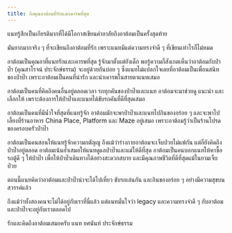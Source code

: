 ```yaml
---
title: ถึงคุณอาต้อมที่รักและเคารพที่สุด
---
```



แนทรู้สึกเป็นเกียรติมากที่ได้มีโอกาสเขียนคำอาลัยถึงอาต้อมเป็นครั้งสุดท้าย

มันยากมากจริง ๆ ที่จะเขียนถึงอาต้อมที่รัก เพราะแนทมีแต่ความทรงจำดี ๆ ที่เขียนเท่าไรก็ไม่หมด

อาต้อมเป็นคุณอาที่แนทรักและเคารพที่สุด รู้จักมาตั้งแต่ยังเด็ก พอรู้ความก็สังเกตเห็นว่าอาต้อมกับป่าป๊า (คุณสาโรจน์ ประจักษ์ธรรม) จะอยู่ด้วยกันบ่อย ๆ ซึ่งแนทไม่แปลกใจเลยที่อาต้อมเป็นเพื่อนสนิทของป่าป๊า เพราะอาต้อมเป็นคนที่น่ารัก และน่าเคารพในสายตาแนทเสมอ

อาต้อมเป็นคนที่คิดถึงคนอื่นอยู่ตลอดเวลา รถทุกคันของป่าป๊าและแนท อาต้อมจะมาช่วยดู แนะนำ และเลือกให้ เพราะต้องการให้ป่าป๊าและแนทได้ขับรถคันที่ดีที่สุดเสมอ

อาต้อมเป็นคนที่มีน้ำใจที่สุดที่แนทรู้จัก อาต้อมมักจะพาป่าป๊าและแนทไปกินของอร่อย ๆ และจะพาไปเลี้ยงที่ร้านอาหาร China Place, Platform และ Maze อยู่เสมอ เพราะอาต้อมรู้ว่าเป็นร้านโปรดของครอบครัวป่าป๊า

อาต้อมเป็นคนสอนให้แนทรู้จักความกตัญญู ถึงแม้ว่าร่างกายอาต้อมจะเจ็บป่วยไม่แพ้กัน แต่ก็ยังคิดถึงป่าป๊าอยู่ตลอด อาต้อมเน้นย้ำเสมอให้แนทดูแลป่าป๊าและแม่ให้ดีที่สุด อาต้อมเป็นคนบอกแนทให้หาซื้อรถตู้ดี ๆ ให้ป่าป๊า เพื่อให้ป่าป๊าเดินทางได้อย่างสะดวกสบาย และมีคุณภาพชีวิตที่ดีที่สุดแม้ในยามเจ็บป่วย

ตอนนี้แนทคิดว่าอาต้อมและป่าป๊าน่าจะได้ไปเที่ยว ขับรถเล่นกัน และกินของอร่อย ๆ อย่างมีความสุขบนสวรรค์แล้ว

ถึงแม้ว่าทั้งสองคนจะไม่ได้อยู่กับเราที่นี่แล้ว แต่แนทมั่นใจว่า legacy และความทรงจำดี ๆ กับอาต้อมและป่าป๊าจะอยู่กับเราตลอดไป

รักและคิดถึงอาต้อมเสมอครับ
แนท ยศนันท์ ประจักษ์ธรรม

